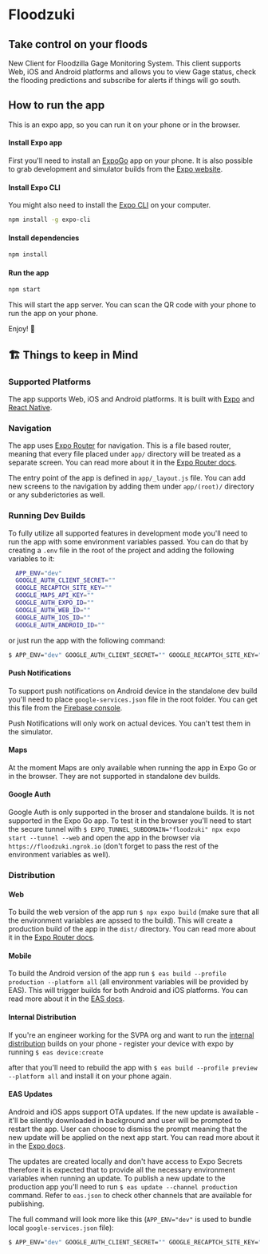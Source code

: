 # Floodzuki
## Take control on your floods

New Client for Floodzilla Gage Monitoring System.
This client supports Web, iOS and Android platforms and allows you to view Gage status, check the flooding predictions and subscribe for alerts if things will go south.

## How to run the app

This is an expo app, so you can run it on your phone or in the browser.

#### Install Expo app

First you'll need to install an [ExpoGo](https://expo.dev/client) app on your phone. It is also possible to grab development and simulator builds from the [Expo website](https://expo.dev/accounts/floodzilla-svpa/projects/floodzuki/builds).

#### Install Expo CLI

You might also need to install the [Expo CLI](https://docs.expo.dev/workflow/expo-cli/) on your computer.

```bash
npm install -g expo-cli
```

#### Install dependencies

```bash
npm install
```

#### Run the app

```bash
npm start
```

This will start the app server. You can scan the QR code with your phone to run the app on your phone.

Enjoy! 🥳


## 🏗️ Things to keep in Mind

### Supported Platforms
The app supports Web, iOS and Android platforms. It is built with [Expo](https://expo.dev/) and [React Native](https://reactnative.dev/).

### Navigation
The app uses [Expo Router](https://expo.github.io/router/docs) for navigation. This is a file based router, meaning that every file placed under `app/` directory will be treated as a separate screen. You can read more about it in the [Expo Router docs](https://expo.github.io/router/docs).

The entry point of the app is defined in `app/_layout.js` file. You can add new screens to the navigation by adding them under `app/(root)/` directory or any subderictories as well.

### Running Dev Builds
To fully utilize all supported features in development mode you'll need to run the app with some environment variables passed. You can do that by creating a `.env` file in the root of the project and adding the following variables to it:

```bash
  APP_ENV="dev"
  GOOGLE_AUTH_CLIENT_SECRET=""
  GOOGLE_RECAPTCH_SITE_KEY=""
  GOOGLE_MAPS_API_KEY=""
  GOOGLE_AUTH_EXPO_ID=""
  GOOGLE_AUTH_WEB_ID=""
  GOOGLE_AUTH_IOS_ID=""
  GOOGLE_AUTH_ANDROID_ID=""
```

or just run the app with the following command:

```bash
$ APP_ENV="dev" GOOGLE_AUTH_CLIENT_SECRET="" GOOGLE_RECAPTCH_SITE_KEY="" GOOGLE_MAPS_API_KEY="" GOOGLE_AUTH_EXPO_ID="" GOOGLE_AUTH_WEB_ID="" GOOGLE_AUTH_IOS_ID="" GOOGLE_AUTH_ANDROID_ID="" npx expo start
```

#### Push Notifications
To support push notifications on Android device in the standalone dev build you'll need to place `google-services.json` file in the root folder. You can get this file from the [Firebase console](https://console.firebase.google.com/).

Push Notifications will only work on actual devices. You can't test them in the simulator.


#### Maps
At the moment Maps are only available when running the app in Expo Go or in the browser. They are not supported in standalone dev builds.

#### Google Auth
Google Auth is only supported in the broser and standalone builds. It is not supported in the Expo Go app. To test it in the browser you'll need to start the secure tunnel with `$ EXPO_TUNNEL_SUBDOMAIN="floodzuki" npx expo start --tunnel --web` and open the app in the browser via `https://floodzuki.ngrok.io` (don't forget to pass the rest of the environment variables as well).


### Distribution

#### Web
To build the web version of the app run `$ npx expo build` (make sure that all the environment variables are apssed to the build). This will create a production build of the app in the `dist/` directory. You can read more about it in the [Expo Router docs](https://expo.github.io/router/docs/guides/hosting).

#### Mobile
To build the Android version of the app run `$ eas build --profile production --platform all` (all environment variables will be provided by EAS). This will trigger builds for both Android and iOS platforms. You can read more about it in the [EAS docs](https://docs.expo.dev/build/introduction/).


#### Internal Distribution
If you're an engineer working for the SVPA org and want to run the [internal distribution](https://docs.expo.dev/build/internal-distribution/) builds on your phone - register your device with expo by running
`$ eas device:create` 

after that you'll need to rebuild the app with `$ eas build --profile preview --platform all` and install it on your phone again.

#### EAS Updates
Android and iOS apps support OTA updates. If the new update is awailable - it'll be silently downloaded in background and user will be prompted to restart the app. User can choose to dismiss the prompt meaning that the new update will be applied on the next app start. You can read more about it in the [Expo docs](https://docs.expo.dev/workflow/publishing/).

The updates are created locally and don't have access to Expo Secrets therefore it is expected that to provide all the necessary environment variables when running an update. To publish a new update to the production app you'll need to run `$ eas update --channel production` command. Refer to `eas.json` to check other channels that are available for publishing.

The full command will look more like this (`APP_ENV="dev"` is used to bundle local `google-services.json` file):
```bash
$ APP_ENV="dev" GOOGLE_AUTH_CLIENT_SECRET="" GOOGLE_RECAPTCH_SITE_KEY="" GOOGLE_MAPS_API_KEY="" GOOGLE_AUTH_EXPO_ID="" GOOGLE_AUTH_WEB_ID="" GOOGLE_AUTH_IOS_ID="" GOOGLE_AUTH_ANDROID_ID="" eas update --channel production
```